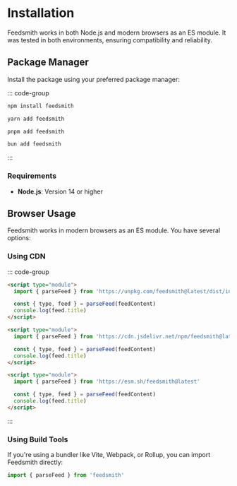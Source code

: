 # Installation

Feedsmith works in both Node.js and modern browsers as an ES module. It was tested in both environments, ensuring compatibility and reliability.

## Package Manager

Install the package using your preferred package manager:

::: code-group

```bash [npm]
npm install feedsmith
```

```bash [yarn]
yarn add feedsmith
```

```bash [pnpm]
pnpm add feedsmith
```

```bash [bun]
bun add feedsmith
```

:::

### Requirements

- **Node.js**: Version 14 or higher

## Browser Usage

Feedsmith works in modern browsers as an ES module. You have several options:

### Using CDN

::: code-group

```html [unpkg]
<script type="module">
  import { parseFeed } from 'https://unpkg.com/feedsmith@latest/dist/index.js'

  const { type, feed } = parseFeed(feedContent)
  console.log(feed.title)
</script>
```

```html [jsDelivr]
<script type="module">
  import { parseFeed } from 'https://cdn.jsdelivr.net/npm/feedsmith@latest/dist/index.js'

  const { type, feed } = parseFeed(feedContent)
  console.log(feed.title)
</script>
```

```html [esm.sh]
<script type="module">
  import { parseFeed } from 'https://esm.sh/feedsmith@latest'

  const { type, feed } = parseFeed(feedContent)
  console.log(feed.title)
</script>
```

:::

### Using Build Tools

If you're using a bundler like Vite, Webpack, or Rollup, you can import Feedsmith directly:

```javascript
import { parseFeed } from 'feedsmith'
```
